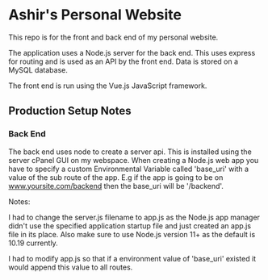 # Ashir's Personal Website

This repo is for the front and back end of my personal website.

The application uses a Node.js server for the back end. This uses express for routing
and is used as an API by the front end. Data is stored on a MySQL database.

The front end is run using the Vue.js JavaScript framework.


## Production Setup Notes


### Back End

The back end uses node to create a server api. This is installed using the
server cPanel GUI on my webspace. When creating a Node.js web app you have to
specify a custom Environmental Variable called 'base_uri' with a value of
the sub route of the app. E.g if the app is going to be on
www.yoursite.com/backend then the base_uri will be '/backend'.


Notes:

I had to change the server.js filename to app.js as the Node.js app manager
didn't use the specified application startup file and just created an app.js
file in its place. Also make sure to use Node.js version 11+ as the default is
10.19 currently.

I had to modify app.js so that if a environment value of 'base_uri' existed it
would append this value to all routes.
